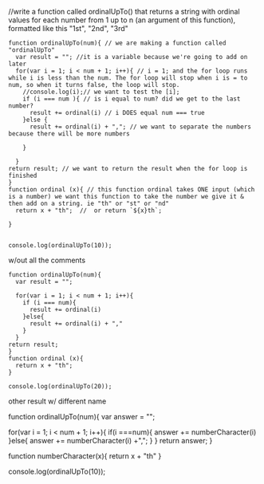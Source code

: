 //write a function called ordinalUpTo() that returns a string with ordinal values for each number from 1 up to n (an argument of this function), formatted like this "1st", "2nd", "3rd"

```
function ordinalUpTo(num){ // we are making a function called "ordinalUpTo"
  var result = ""; //it is a variable because we're going to add on later
  for(var i = 1; i < num + 1; i++){ // i = 1; and the for loop runs while i is less than the num. The for loop will stop when i is = to num, so when it turns false, the loop will stop. 
    //console.log(i);// we want to test the [i];
    if (i === num ){ // is i equal to num? did we get to the last number? 
      result += ordinal(i) // i DOES equal num === true
    }else {
      result += ordinal(i) + ","; // we want to separate the numbers because there will be more numbers
      
    }
        
  }
return result; // we want to return the result when the for loop is finished
}
function ordinal (x){ // this function ordinal takes ONE input (which is a number) we want this function to take the number we give it & then add on a string. ie "th" or "st" or "nd" 
  return x + "th";  //  or return `${x}th`; 
 
}


console.log(ordinalUpTo(10));

```







w/out all the comments 
```
function ordinalUpTo(num){
  var result = "";
  
  for(var i = 1; i < num + 1; i++){
    if (i === num){
      result += ordinal(i)
    }else{
      result += ordinal(i) + ","
    }
  }
return result; 
}
function ordinal (x){
  return x + "th";
}

console.log(ordinalUpTo(20));
```


other result w/ different name 

function ordinalUpTo(num){
  var answer = ""; 
  
  for(var i = 1; i < num + 1; i++){
    if(i ===num){
      answer += numberCharacter(i)
    }else{
      answer += numberCharacter(i) +",";
    }
  }
  return answer; 
}

function numberCharacter(x){
  return x + "th"
}

console.log(ordinalUpTo(10));
